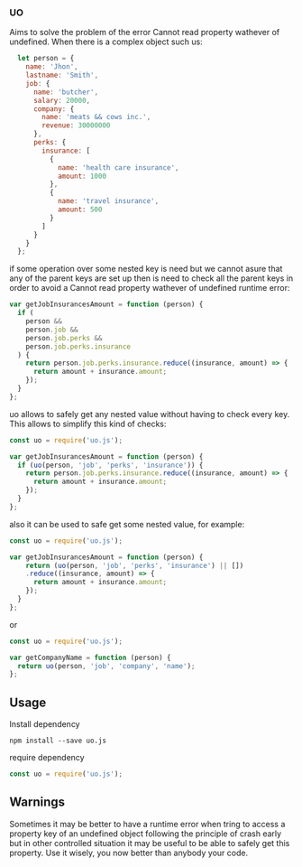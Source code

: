 ### UO

Aims to solve the problem of the error Cannot read property wathever of undefined. When there is a complex object such us:

```js
  let person = {
    name: 'Jhon',
    lastname: 'Smith',
    job: {
      name: 'butcher',
      salary: 20000,
      company: {
        name: 'meats && cows inc.',
        revenue: 30000000
      },
      perks: {
        insurance: [
          {
            name: 'health care insurance',
            amount: 1000
          },
          {
            name: 'travel insurance',
            amount: 500
          }
        ]
      }
    }
  };
```

if some operation over some nested key is need but we cannot
asure that any of the parent keys are set up then is need to 
check all the parent keys in order to avoid a Cannot read property
wathever of undefined runtime error:

```js
var getJobInsurancesAmount = function (person) {
  if (
    person &&
    person.job &&
    person.job.perks &&
    person.job.perks.insurance
  ) {
    return person.job.perks.insurance.reduce((insurance, amount) => {
      return amount + insurance.amount;
    }); 
  }
};
```

uo allows to safely get any nested value without
having to check every key. This allows to simplify this kind of checks:

```js
const uo = require('uo.js');

var getJobInsurancesAmount = function (person) {
  if (uo(person, 'job', 'perks', 'insurance')) {
    return person.job.perks.insurance.reduce((insurance, amount) => {
      return amount + insurance.amount;
    }); 
  }
};
```

also it can be used to safe get some nested value, for example:

```js
const uo = require('uo.js');

var getJobInsurancesAmount = function (person) {
    return (uo(person, 'job', 'perks', 'insurance') || [])
    .reduce((insurance, amount) => {
      return amount + insurance.amount;
    }); 
  }
};
```

or

```js
const uo = require('uo.js');

var getCompanyName = function (person) {
  return uo(person, 'job', 'company', 'name');
};
```

## Usage

Install dependency

```
npm install --save uo.js
```

require dependency

```js
const uo = require('uo.js');
```

## Warnings

Sometimes it may be better to have a runtime error when tring to access
a property key of an undefined object following the principle
of crash early but in other controlled situation it may be useful
to be able to safely get this property. Use it wisely, you now better
than anybody your code.
